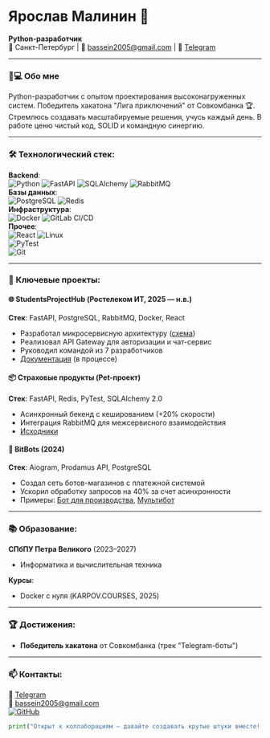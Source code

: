 # Ярослав Малинин 🐍  
**Python-разработчик**  
📍 Санкт-Петербург | 📧 [bassein2005@gmail.com](mailto:bassein2005@gmail.com) | 📱 [Telegram](https://t.me/malinincareer)  

---

### 👨💻 Обо мне  
Python-разработчик с опытом проектирования высоконагруженных систем. Победитель хакатона "Лига приключений" от Совкомбанка 🏆.  
Стремлюсь создавать масштабируемые решения, учусь каждый день. В работе ценю чистый код, SOLID и командную синергию.  

---

### 🛠 Технологический стек:  
**Backend**:  
![Python](https://img.shields.io/badge/-Python-3776AB?logo=python&logoColor=white)
![FastAPI](https://img.shields.io/badge/-FastAPI-009688?logo=fastapi&logoColor=white)
![SQLAlchemy](https://img.shields.io/badge/-SQLAlchemy-D71F00?logo=sqlalchemy)
![RabbitMQ](https://img.shields.io/badge/-RabbitMQ-FF6600?logo=rabbitmq)  
**Базы данных**:  
![PostgreSQL](https://img.shields.io/badge/-PostgreSQL-4169E1?logo=postgresql)
![Redis](https://img.shields.io/badge/-Redis-DC382D?logo=redis)  
**Инфраструктура**:  
![Docker](https://img.shields.io/badge/-Docker-2496ED?logo=docker)
![GitLab CI/CD](https://img.shields.io/badge/-GitLab_CI/CD-FCA121?logo=gitlab)  
**Прочее**:  
![React](https://img.shields.io/badge/-React-61DAFB?logo=react)
![Linux](https://img.shields.io/badge/-Linux-FCC624?logo=linux)  
![PyTest](https://img.shields.io/badge/-PyTest-009688?logo=pytest&logoColor=white)  
![Git](https://img.shields.io/badge/-Git-black?logo=git)

---

### 🚀 Ключевые проекты:  

#### 🌐 StudentsProjectHub (Ростелеком ИТ, 2025 — н.в.)  
**Стек**: FastAPI, PostgreSQL, RabbitMQ, Docker, React  
- Разработал микросервисную архитектуру ([схема](https://app.diagrams.net/#G1VphGQ4YNM6MMPSSntMShYsH09NqIzGX))  
- Реализовал API Gateway для авторизации и чат-сервис  
- Руководил командой из 7 разработчиков  
- [Документация](http://95.174.93.104/api/v1/docs) (в процессе)  

#### 📦 Страховые продукты (Pet-проект)  
**Стек**: FastAPI, Redis, PyTest, SQLAlchemy 2.0  
- Асинхронный бекенд с кешированием (+20% скорости)  
- Интеграция RabbitMQ для межсервисного взаимодействия  
- [Исходники](https://github.com/m4llinin/new-insurance-product)  

#### 🤖 BitBots (2024)  
**Стек**: Aiogram, Prodamus API, PostgreSQL  
- Создал сеть ботов-магазинов с платежной системой  
- Ускорил обработку запросов на 40% за счет асинхронности  
- Примеры: [Бот для производства](https://github.com/m4llinin/yard-shoes_bot), [Мультибот](https://github.com/m4llinin/shop_multibot)  

---

### 📚 Образование:  
**СПбПУ Петра Великого** (2023–2027)  
- Информатика и вычислительная техника  

**Курсы**:  
- Docker с нуля (KARPOV.COURSES, 2025)  

---

### 🏆 Достижения:  
- **Победитель хакатона** от Совкомбанка (трек "Telegram-боты")

---

### 📫 Контакты:  
📱 [Telegram](https://t.me/malinincareer)  
📧 [bassein2005@gmail.com](mailto:bassein2005@gmail.com)  
[![GitHub](https://img.shields.io/badge/GitHub-m4llinin-181717?logo=github)](https://github.com/m4llinin)  

```python
print("Открыт к коллаборациям — давайте создавать крутые штуки вместе! 💻")
```

<!--
**m4llinin/m4llinin** is a ✨ _special_ ✨ repository because its `README.md` (this file) appears on your GitHub profile.

Here are some ideas to get you started:

- 🔭 I’m currently working on ...
- 🌱 I’m currently learning ...
- 👯 I’m looking to collaborate on ...
- 🤔 I’m looking for help with ...
- 💬 Ask me about ...
- 📫 How to reach me: ...
- 😄 Pronouns: ...
- ⚡ Fun fact: ...
-->
